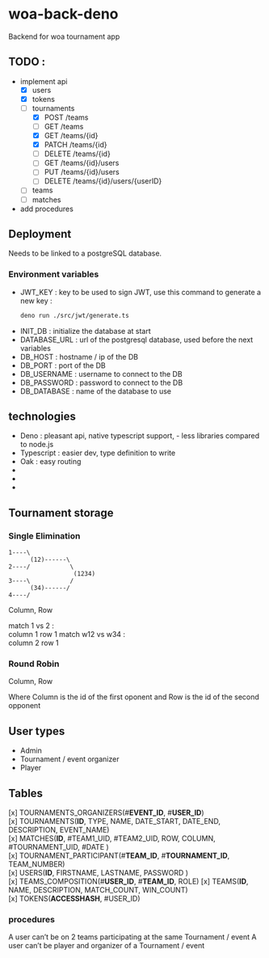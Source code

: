 # woa-back-deno

Backend for woa tournament app

## TODO :

-   implement api
    -   [x] users
    -   [x] tokens
    -   [ ] tournaments
        -   [x] POST /teams
        -   [ ] GET /teams
        -   [x] GET /teams/{id}
        -   [x] PATCH /teams/{id}
        -   [ ] DELETE /teams/{id}
        -   [ ] GET /teams/{id}/users
        -   [ ] PUT /teams/{id}/users
        -   [ ] DELETE /teams/{id}/users/{userID}
    -   [ ] teams
    -   [ ] matches
-   add procedures

## Deployment

Needs to be linked to a postgreSQL database.

### Environment variables

-   JWT_KEY : key to be used to sign JWT, use this command to generate a new key :
    ```bash
    deno run ./src/jwt/generate.ts
    ```
-   INIT_DB : initialize the database at start
-   DATABASE_URL : url of the postgresql database, used before the next variables
-   DB_HOST : hostname / ip of the DB
-   DB_PORT : port of the DB
-   DB_USERNAME : username to connect to the DB
-   DB_PASSWORD : password to connect to the DB
-   DB_DATABASE : name of the database to use

## technologies

-   Deno : pleasant api, native typescript support, - less libraries compared to
    node.js
-   Typescript : easier dev, type definition to write
-   Oak : easy routing
-
-
-

## Tournament storage

### Single Elimination

```
1----\
      (12)------\
2----/           \
                  (1234)
3----\           /
      (34)------/
4----/
```

Column, Row

match 1 vs 2 :\
column 1 row 1 match w12 vs w34 :\
column 2 row 1

### Round Robin

Column, Row

Where Column is the id of the first oponent and Row is the id of the second
opponent

## User types

-   Admin
-   Tournament / event organizer
-   Player

## Tables

[x] TOURNAMENTS_ORGANIZERS(#**EVENT_ID**, #**USER_ID**)\
[x] TOURNAMENTS(**ID**, TYPE, NAME, DATE_START, DATE_END, DESCRIPTION,
EVENT_NAME)\
[x] MATCHES(**ID**, #TEAM1_UID, #TEAM2_UID, ROW, COLUMN, #TOURNAMENT_UID, #DATE
)\
[x] TOURNAMENT_PARTICIPANT(#**TEAM_ID**, #**TOURNAMENT_ID**, TEAM_NUMBER)\
[x] USERS(**ID**, FIRSTNAME, LASTNAME, PASSWORD )\
[x] TEAMS_COMPOSITION(#**USER_ID**, #**TEAM_ID**, ROLE) [x] TEAMS(**ID**, NAME,
DESCRIPTION, MATCH_COUNT, WIN_COUNT)\
[x] TOKENS(**ACCESSHASH**, #USER_ID)

### procedures

A user can’t be on 2 teams participating at the same Tournament / event A user
can’t be player and organizer of a Tournament / event
